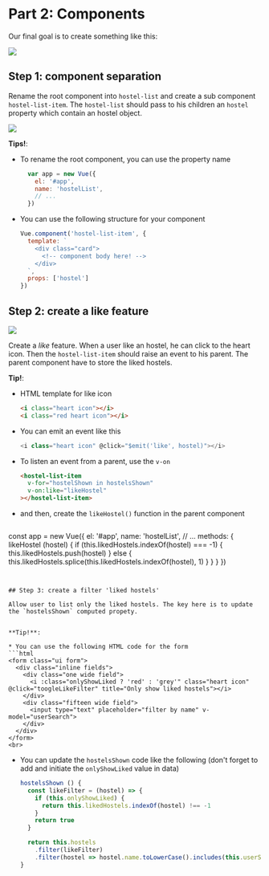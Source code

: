 # Part 2: Components

Our final goal is to create something like this:

![](../resources/workshop-2.png)

## Step 1: component separation

Rename the root component into `hostel-list` and create a sub component `hostel-list-item`.
The `hostel-list` should pass to his children an `hostel` property which contain an hostel object.

![](../resources/components-presentation.png)

**Tips!**: 
* To rename the root component, you can use the property name
  ```js
    var app = new Vue({
      el: '#app',
      name: 'hostelList',
      // ...
    })
  ```
* You can use the following structure for your component
  ```js
  Vue.component('hostel-list-item', {
    template: `
      <div class="card">
        <!-- component body here! -->
      </div>
    `,
    props: ['hostel']
  })
  ```


## Step 2: create a like feature

![](../resources/components-presentation-like-feature.png)

Create a *like* feature. When a user like an hostel, he can click to the heart icon.
Then the `hostel-list-item` should raise an event to his parent.
The parent component have to store the liked hostels.

**Tip!**: 

* HTML template for like icon
  ```html
  <i class="heart icon"></i>
  <i class="red heart icon"></i>
  ```
* You can emit an event like this
  ```js
  <i class="heart icon" @click="$emit('like', hostel)"></i>
  ```
* To listen an event from a parent, use the `v-on`
  ```html
  <hostel-list-item 
    v-for="hostelShown in hostelsShown"
    v-on:like="likeHostel"
  ></hostel-list-item>
  ```
* and then, create the `likeHostel()` function in the parent component
  ```js
const app = new Vue({
  el: '#app',
  name: 'hostelList',
  // ...
  methods: {
    likeHostel (hostel) {
      if (this.likedHostels.indexOf(hostel) === -1) {
        this.likedHostels.push(hostel)
      } else {
        this.likedHostels.splice(this.likedHostels.indexOf(hostel), 1)
      }
    }
  }
})
  ```


## Step 3: create a filter 'liked hostels'

Allow user to list only the liked hostels. The key here is to update the `hostelsShown` computed propety.


**Tip!**: 

* You can use the following HTML code for the form
  ```html
  <form class="ui form">
    <div class="inline fields">
      <div class="one wide field">
        <i :class="onlyShowLiked ? 'red' : 'grey'" class="heart icon" @click="toogleLikeFilter" title="Only show liked hostels"></i>
      </div>
      <div class="fifteen wide field">
        <input type="text" placeholder="filter by name" v-model="userSearch">
      </div>
    </div>
  </form>
  <br>
  ```
* You can update the `hostelsShown` code like the following (don't forget to add and initiate the `onlyShowLiked` value in data)
  ```js
  hostelsShown () {
    const likeFilter = (hostel) => {
      if (this.onlyShowLiked) {
        return this.likedHostels.indexOf(hostel) !== -1
      }
      return true
    }

    return this.hostels
      .filter(likeFilter)
      .filter(hostel => hostel.name.toLowerCase().includes(this.userSearch))
  }
  ```